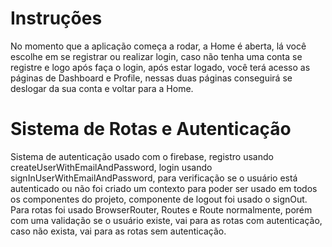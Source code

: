 # Instruções
No momento que a aplicação começa a rodar, a Home é aberta, lá você escolhe em se registrar ou realizar login, caso não tenha uma conta se registre e logo após faça o login, após estar logado, você terá acesso as páginas de Dashboard e Profile, nessas duas páginas conseguirá se deslogar da sua conta e voltar para a Home.
# Sistema de Rotas e Autenticação
Sistema de autenticação usado com o firebase, registro usando createUserWithEmailAndPassword, login usando signInUserWithEmailAndPassword, para verificação se o usuário está autenticado ou não foi criado um contexto para poder ser usado em todos os componentes do projeto, componente de logout foi usado o signOut. Para rotas foi usado BrowserRouter, Routes e Route normalmente, porém com uma validação se o usuário existe, vai para as rotas com autenticação, caso não exista, vai para as rotas sem autenticação.
